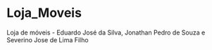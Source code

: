 # Loja_Moveis
Loja de móveis - Eduardo José da Silva, Jonathan Pedro de Souza e Severino Jose de Lima Filho
